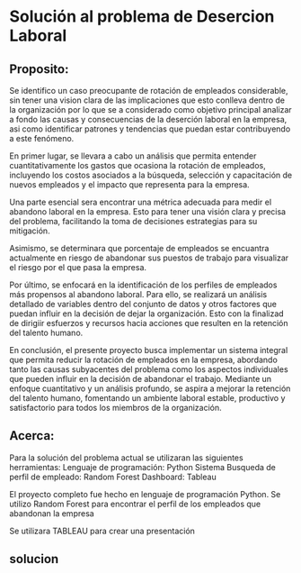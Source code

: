 # Solución al problema de Desercion Laboral

## Proposito:
Se identifico un caso preocupante de rotación de empleados considerable, sin tener una vision clara de las implicaciones que esto conlleva dentro de la organización por lo que se a considerado como objetivo principal analizar a fondo las causas y consecuencias de la deserción laboral en la empresa, asi como identificar patrones y tendencias que puedan estar contribuyendo a este fenómeno. 

En primer lugar, se llevara a cabo un análisis que permita entender cuantitativamente los gastos que ocasiona la rotación de empleados, incluyendo los costos asociados a la búsqueda, selección y capacitación de nuevos empleados y el impacto que representa para la empresa.

Una parte esencial sera encontrar una métrica adecuada para medir el abandono laboral en la empresa. Esto para tener una visión  clara y precisa del problema, facilitando la toma de decisiones estrategias para su mitigación.

Asimismo, se determinara que porcentaje de empleados se encuantra actualmente en riesgo de abandonar sus puestos de trabajo para visualizar el riesgo por el que pasa la empresa.

Por último, se enfocará en la identificación de los perfiles de empleados más propensos al abandono laboral. Para ello, se realizará un análisis detallado de variables dentro del conjunto de datos y otros factores que puedan influir en la decisión de dejar la organización. Esto con la finalizad de dirigiir esfuerzos y recursos hacia acciones que resulten en la retención del talento humano.

En conclusión, el presente proyecto busca implementar un sistema integral que permita reducir la rotación de empleados en la empresa, abordando tanto las causas subyacentes del problema como los aspectos individuales que pueden influir en la decisión de abandonar el trabajo. Mediante un enfoque cuantitativo y un análisis profundo, se aspira a mejorar la retención del talento humano, fomentando un ambiente laboral estable, productivo y satisfactorio para todos los miembros de la organización.


## Acerca:
Para la solución del problema actual se utilizaran las siguientes herramientas:
Lenguaje de programación: Python
Sistema 
Busqueda de perfil de empleado: Random Forest
Dashboard: Tableau

El proyecto completo fue hecho en lenguaje de programación Python. Se utilizo Random Forest para encontrar el perfil de los empleados que abandonan la empresa 

Se utilizara TABLEAU para crear una presentación 


## solucion





